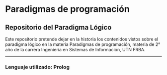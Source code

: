 # Paradigmas de programación

## Repositorio del Paradigma Lógico

Este repositorio pretende dejar en la historia los contenidos vistos
sobre el paradigma lógico en la materia Paradigmas de programación,
materia de 2° año de la carrera Ingeniería en Sistemas de Información, UTN FRBA.

---

### Lenguaje utilizado: Prolog